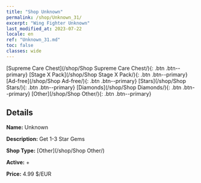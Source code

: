 ```yaml
---
title: "Shop Unknown"
permalink: /shop/Unknown_31/
excerpt: "Wing Fighter Unknown"
last_modified_at: 2023-07-22
locale: en
ref: "Unknown_31.md"
toc: false
classes: wide
---
```



  [Supreme Care Chest](/shop/Shop Supreme Care Chest/){: .btn .btn--primary}   [Stage X Pack](/shop/Shop Stage X Pack/){: .btn .btn--primary}   [Ad-free](/shop/Shop Ad-free/){: .btn .btn--primary}   [Stars](/shop/Shop Stars/){: .btn .btn--primary}   [Diamonds](/shop/Shop Diamonds/){: .btn .btn--primary}   [Other](/shop/Shop Other/){: .btn .btn--primary} 

## Details

 **Name:** Unknown 

 **Description:** Get 1-3 Star Gems

 **Shop Type:** [Other](/shop/Shop Other/)

 **Active:** + 

 **Price:** 4.99 $/EUR 



